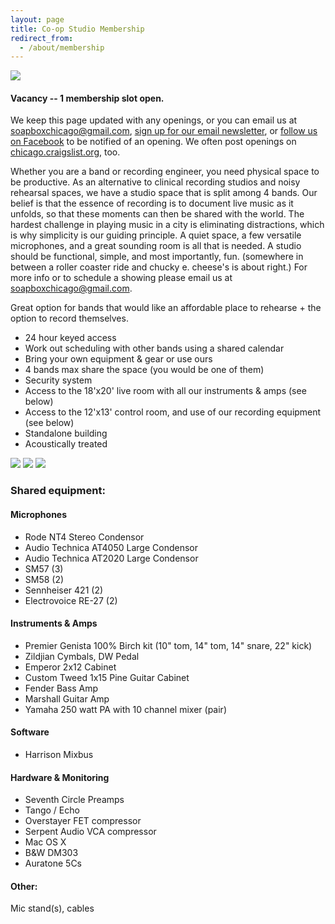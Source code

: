 ```yaml
---
layout: page
title: Co-op Studio Membership
redirect_from:
  - /about/membership
---
```



![](assets/images/vacancy-300.jpg)

#### Vacancy -- 1 membership slot open.
We keep this page updated with any openings, or you can email us at soapboxchicago@gmail.com, [sign up for our email newsletter](https://mailchi.mp/767a7c6ab28c/soapbox-newsletter), or [follow us on Facebook](http://www.facebook.com/soapboxchicago) to be notified of an opening. We often post openings on [chicago.craigslist.org](http://chicago.craigslist.org), too.

Whether you are a band or recording engineer, you need physical space to be productive.  As an alternative to clinical recording studios and noisy rehearsal spaces, we have a studio space that is split among 4 bands. Our belief is that the essence of recording is to document live music as it unfolds, so that these moments can then be shared with the world. The hardest challenge in playing music in a city is eliminating distractions, which is why simplicity is our guiding principle.  A quiet space, a few versatile microphones, and a great sounding room is all that is needed. A studio should be functional, simple, and most importantly, fun. (somewhere in between a roller coaster ride and chucky e. cheese's is about right.) For more info or to schedule a showing please email us at soapboxchicago@gmail.com.

Great option for bands that would like an affordable place to rehearse + the option to record themselves.

- 24 hour keyed access
- Work out scheduling with other bands using a shared calendar
- Bring your own equipment & gear or use ours
- 4 bands max share the space (you would be one of them)
- Security system
- Access to the 18'x20' live room with all our instruments & amps (see below)    
- Access to the 12'x13' control room, and use of our recording equipment (see below)
- Standalone building
- Acoustically treated
 
 
![](assets/images/w1.png)
![](assets/images/w2.png)
![](assets/images/w3.png)

 

### Shared equipment:
 
#### Microphones

- Rode NT4 Stereo Condensor
- Audio Technica AT4050 Large Condensor
- Audio Technica AT2020 Large Condensor
- SM57 (3)
- SM58 (2)
- Sennheiser 421 (2)
- Electrovoice RE-27 (2)

#### Instruments & Amps

- Premier Genista 100% Birch kit (10" tom, 14" tom, 14" snare, 22" kick)
- Zildjian Cymbals, DW Pedal
- Emperor 2x12 Cabinet
- Custom Tweed 1x15 Pine Guitar Cabinet
- Fender Bass Amp
- Marshall Guitar Amp
- Yamaha 250 watt PA with 10 channel mixer (pair)

#### Software

- Harrison Mixbus

####  Hardware & Monitoring

- Seventh Circle Preamps
- Tango / Echo
- Overstayer FET compressor
- Serpent Audio VCA compressor
- Mac OS X
- B&W DM303
- Auratone 5Cs


#### Other:

Mic stand(s), cables


